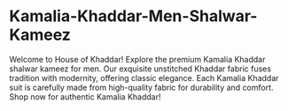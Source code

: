 # Kamalia-Khaddar-Men-Shalwar-Kameez
Welcome to House of Khaddar! Explore the premium Kamalia Khaddar shalwar kameez for men. Our exquisite unstitched Khaddar fabric fuses tradition with modernity, offering classic elegance. Each Kamalia Khaddar suit is carefully made from high-quality fabric for durability and comfort. Shop now for authentic Kamalia Khaddar!
